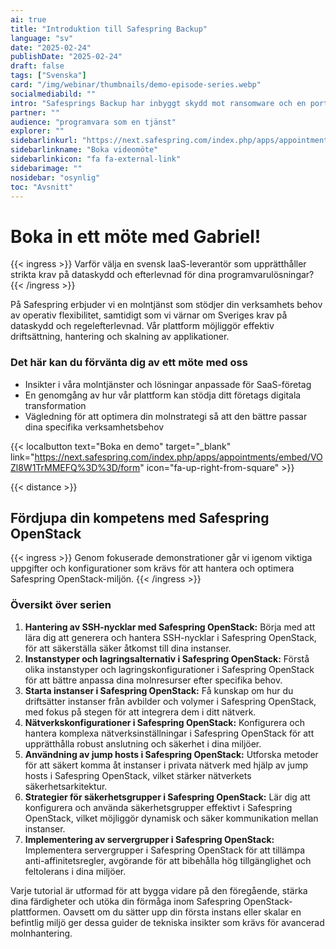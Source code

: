 ```yaml
---
ai: true
title: "Introduktion till Safespring Backup"
language: "sv"
date: "2025-02-24"
publishDate: "2025-02-24"
draft: false
tags: ["Svenska"]
card: "/img/webinar/thumbnails/demo-episode-series.webp"
socialmediabild: ""
intro: "Safesprings Backup har inbyggt skydd mot ransomware och en portal där ni enkelt hanterar er skyddade data."
partner: ""
audience: "programvara som en tjänst"
explorer: ""
sidebarlinkurl: "https://next.safespring.com/index.php/apps/appointments/embed/VOZl8W1TrMMEFQ%3D%3D/form"
sidebarlinkname: "Boka videomöte"
sidebarlinkicon: "fa fa-external-link"
sidebarimage: ""
nosidebar: "osynlig"
toc: "Avsnitt"
---
```

# Boka in ett möte med Gabriel!

{{< ingress >}}
Varför välja en svensk IaaS-leverantör som upprätthåller strikta krav på dataskydd och efterlevnad för dina programvarulösningar?
{{< /ingress >}}

På Safespring erbjuder vi en molntjänst som stödjer din verksamhets behov av operativ flexibilitet, samtidigt som vi värnar om Sveriges krav på dataskydd och regelefterlevnad. Vår plattform möjliggör effektiv driftsättning, hantering och skalning av applikationer.

### Det här kan du förvänta dig av ett möte med oss

- Insikter i våra molntjänster och lösningar anpassade för SaaS-företag
- En genomgång av hur vår plattform kan stödja ditt företags digitala transformation
- Vägledning för att optimera din molnstrategi så att den bättre passar dina specifika verksamhetsbehov

{{< localbutton text="Boka en demo" target="_blank" link="https://next.safespring.com/index.php/apps/appointments/embed/VOZl8W1TrMMEFQ%3D%3D/form" icon="fa-up-right-from-square" >}}

{{< distance >}}

## Fördjupa din kompetens med Safespring OpenStack

{{< ingress >}}
Genom fokuserade demonstrationer går vi igenom viktiga uppgifter och konfigurationer som krävs för att hantera och optimera Safespring OpenStack-miljön.
{{< /ingress >}}

### Översikt över serien

1. **Hantering av SSH-nycklar med Safespring OpenStack:** Börja med att lära dig att generera och hantera SSH-nycklar i Safespring OpenStack, för att säkerställa säker åtkomst till dina instanser.
2. **Instanstyper och lagringsalternativ i Safespring OpenStack:** Förstå olika instanstyper och lagringskonfigurationer i Safespring OpenStack för att bättre anpassa dina molnresurser efter specifika behov.
3. **Starta instanser i Safespring OpenStack:** Få kunskap om hur du driftsätter instanser från avbilder och volymer i Safespring OpenStack, med fokus på stegen för att integrera dem i ditt nätverk.
4. **Nätverkskonfigurationer i Safespring OpenStack:** Konfigurera och hantera komplexa nätverksinställningar i Safespring OpenStack för att upprätthålla robust anslutning och säkerhet i dina miljöer.
5. **Användning av jump hosts i Safespring OpenStack:** Utforska metoder för att säkert komma åt instanser i privata nätverk med hjälp av jump hosts i Safespring OpenStack, vilket stärker nätverkets säkerhetsarkitektur.
6. **Strategier för säkerhetsgrupper i Safespring OpenStack:** Lär dig att konfigurera och använda säkerhetsgrupper effektivt i Safespring OpenStack, vilket möjliggör dynamisk och säker kommunikation mellan instanser.
7. **Implementering av servergrupper i Safespring OpenStack:** Implementera servergrupper i Safespring OpenStack för att tillämpa anti-affinitetsregler, avgörande för att bibehålla hög tillgänglighet och feltolerans i dina miljöer.

Varje tutorial är utformad för att bygga vidare på den föregående, stärka dina färdigheter och utöka din förmåga inom Safespring OpenStack-plattformen. Oavsett om du sätter upp din första instans eller skalar en befintlig miljö ger dessa guider de tekniska insikter som krävs för avancerad molnhantering.